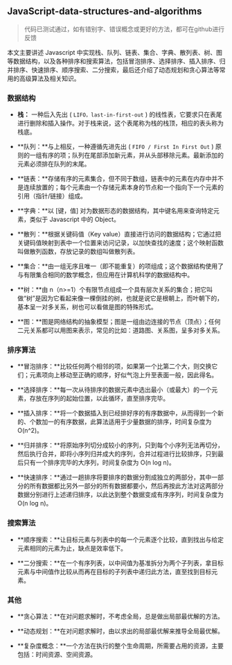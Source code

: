 ## JavaScript-data-structures-and-algorithms

> 代码已测试通过，如有错别字、错误概念或更好的方法，都可在github进行反馈

本文主要讲述 Javascript 中实现栈、队列、链表、集合、字典、散列表、树、图等数据结构，以及各种排序和搜索算法，包括冒泡排序、选择排序、插入排序、归并排序、快速排序、顺序搜索、二分搜索，最后还介绍了动态规划和贪心算法等常用的高级算法及相关知识。

### 数据结构

* **栈：** 一种后入先出 ( `LIFO，last-in-first-out` ) 的线性表，它要求只在表尾进行删除和插入操作。对于栈来说，这个表尾称为栈的栈顶，相应的表头称为栈底。

* **队列：**与上相反，一种遵循先进先出 ( `FIFO / First In First Out` ) 原则的一组有序的项；队列在尾部添加新元素，并从头部移除元素。最新添加的元素必须排在队列的末尾。

* **链表：**存储有序的元素集合，但不同于数组，链表中的元素在内存中并不是连续放置的；每个元素由一个存储元素本身的节点和一个指向下一个元素的引用（指针/链接）组成。

* **字典：**以 [键，值] 对为数据形态的数据结构，其中键名用来查询特定元素，类似于 Javascript 中的 Object。

* **散列：**根据关键码值（Key value）直接进行访问的数据结构；它通过把关键码值映射到表中一个位置来访问记录，以加快查找的速度；这个映射函数叫做散列函数，存放记录的数组叫做散列表。

* **集合：**由一组无序且唯一（即不能重复）的项组成；这个数据结构使用了与有限集合相同的数学概念，但应用在计算机科学的数据结构中。

* **树：**由 n（n>=1）个有限节点组成一个具有层次关系的集合；把它叫做“树”是因为它看起来像一棵倒挂的树，也就是说它是根朝上，而叶朝下的，基本呈一对多关系，树也可以看做是图的特殊形式。

* **图：**图是网络结构的抽象模型；图是一组由边连接的节点（顶点）；任何二元关系都可以用图来表示，常见的比如：道路图、关系图，呈多对多关系。

### 排序算法

* **冒泡排序：**比较任何两个相邻的项，如果第一个比第二个大，则交换它们；元素项向上移动至正确的顺序，好似气泡上升至表面一般，因此得名。

* **选择排序：**每一次从待排序的数据元素中选出最小（或最大）的一个元素，存放在序列的起始位置，以此循环，直至排序完毕。

* **插入排序：**将一个数据插入到已经排好序的有序数据中，从而得到一个新的、个数加一的有序数据，此算法适用于少量数据的排序，时间复杂度为 O(n^2)。

* **归并排序：**将原始序列切分成较小的序列，只到每个小序列无法再切分，然后执行合并，即将小序列归并成大的序列，合并过程进行比较排序，只到最后只有一个排序完毕的大序列，时间复杂度为 O(n log n)。

* **快速排序：**通过一趟排序将要排序的数据分割成独立的两部分，其中一部分的所有数据都比另外一部分的所有数据都要小，然后再按此方法对这两部分数据分别进行上述递归排序，以此达到整个数据变成有序序列，时间复杂度为 O(n log n)。

### 搜索算法

* **顺序搜索：**让目标元素与列表中的每一个元素逐个比较，直到找出与给定元素相同的元素为止，缺点是效率低下。

* **二分搜索：**在一个有序列表，以中间值为基准拆分为两个子列表，拿目标元素与中间值作比较从而再在目标的子列表中递归此方法，直至找到目标元素。


### 其他

* **贪心算法：**在对问题求解时，不考虑全局，总是做出局部最优解的方法。

* **动态规划：**在对问题求解时，由以求出的局部最优解来推导全局最优解。

* **复杂度概念：**一个方法在执行的整个生命周期，所需要占用的资源，主要包括：时间资源、空间资源。
